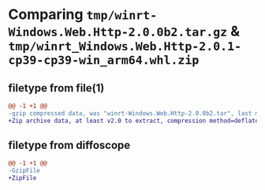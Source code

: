 # Comparing `tmp/winrt-Windows.Web.Http-2.0.0b2.tar.gz` & `tmp/winrt_Windows.Web.Http-2.0.1-cp39-cp39-win_arm64.whl.zip`

## filetype from file(1)

```diff
@@ -1 +1 @@
-gzip compressed data, was "winrt-Windows.Web.Http-2.0.0b2.tar", last modified: Sat Dec  2 18:27:57 2023, max compression
+Zip archive data, at least v2.0 to extract, compression method=deflate
```

## filetype from diffoscope

```diff
@@ -1 +1 @@
-GzipFile
+ZipFile
```

